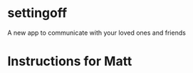 settingoff
==========

A new app to communicate with your loved ones and friends


Instructions for Matt
=====================

